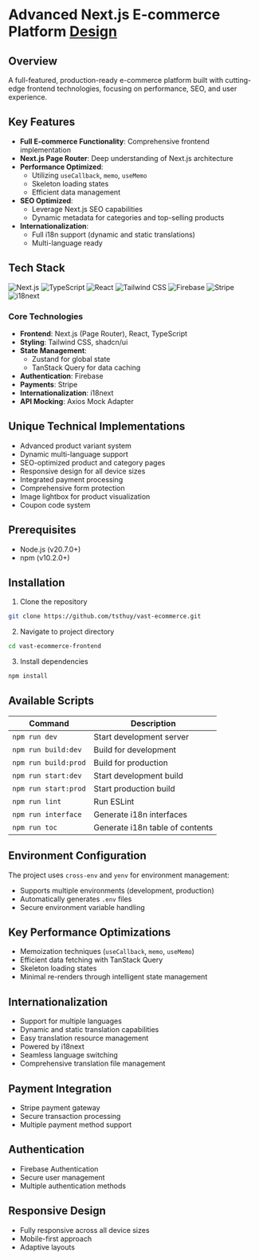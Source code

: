 # Advanced Next.js E-commerce Platform [Design](<https://www.figma.com/design/vcC01RalNtKRSyLMSEmUBL/Full-E-Commerce-Website-UI-UX-Design-(Community)>)

## Overview

A full-featured, production-ready e-commerce platform built with cutting-edge frontend technologies, focusing on performance, SEO, and user experience.

## Key Features

- **Full E-commerce Functionality**: Comprehensive frontend implementation
- **Next.js Page Router**: Deep understanding of Next.js architecture
- **Performance Optimized**:
  - Utilizing `useCallback`, `memo`, `useMemo`
  - Skeleton loading states
  - Efficient data management
- **SEO Optimized**:
  - Leverage Next.js SEO capabilities
  - Dynamic metadata for categories and top-selling products
- **Internationalization**:
  - Full i18n support (dynamic and static translations)
  - Multi-language ready

## Tech Stack

![Next.js](https://img.shields.io/badge/Next.js-000000?style=for-the-badge&logo=nextdotjs&logoColor=white)
![TypeScript](https://img.shields.io/badge/TypeScript-3178C6?style=for-the-badge&logo=typescript&logoColor=white)
![React](https://img.shields.io/badge/React-61DAFB?style=for-the-badge&logo=react&logoColor=black)
![Tailwind CSS](https://img.shields.io/badge/Tailwind_CSS-38B2AC?style=for-the-badge&logo=tailwind-css&logoColor=white)
![Firebase](https://img.shields.io/badge/Firebase-FFCA28?style=for-the-badge&logo=firebase&logoColor=black)
![Stripe](https://img.shields.io/badge/Stripe-008CDD?style=for-the-badge&logo=stripe&logoColor=white)
![i18next](https://img.shields.io/badge/i18next-26A69A?style=for-the-badge&logo=i18next&logoColor=white)

### Core Technologies

- **Frontend**: Next.js (Page Router), React, TypeScript
- **Styling**: Tailwind CSS, shadcn/ui
- **State Management**:
  - Zustand for global state
  - TanStack Query for data caching
- **Authentication**: Firebase
- **Payments**: Stripe
- **Internationalization**: i18next
- **API Mocking**: Axios Mock Adapter

## Unique Technical Implementations

- Advanced product variant system
- Dynamic multi-language support
- SEO-optimized product and category pages
- Responsive design for all device sizes
- Integrated payment processing
- Comprehensive form protection
- Image lightbox for product visualization
- Coupon code system

## Prerequisites

- Node.js (v20.7.0+)
- npm (v10.2.0+)

## Installation

1. Clone the repository

```bash
git clone https://github.com/tsthuy/vast-ecommerce.git
```

2. Navigate to project directory

```bash
cd vast-ecommerce-frontend
```

3. Install dependencies

```bash
npm install
```

## Available Scripts

| Command              | Description                     |
| -------------------- | ------------------------------- |
| `npm run dev`        | Start development server        |
| `npm run build:dev`  | Build for development           |
| `npm run build:prod` | Build for production            |
| `npm run start:dev`  | Start development build         |
| `npm run start:prod` | Start production build          |
| `npm run lint`       | Run ESLint                      |
| `npm run interface`  | Generate i18n interfaces        |
| `npm run toc`        | Generate i18n table of contents |

## Environment Configuration

The project uses `cross-env` and `yenv` for environment management:

- Supports multiple environments (development, production)
- Automatically generates `.env` files
- Secure environment variable handling

## Key Performance Optimizations

- Memoization techniques (`useCallback`, `memo`, `useMemo`)
- Efficient data fetching with TanStack Query
- Skeleton loading states
- Minimal re-renders through intelligent state management

## Internationalization

- Support for multiple languages
- Dynamic and static translation capabilities
- Easy translation resource management
- Powered by i18next
- Seamless language switching
- Comprehensive translation file management

## Payment Integration

- Stripe payment gateway
- Secure transaction processing
- Multiple payment method support

## Authentication

- Firebase Authentication
- Secure user management
- Multiple authentication methods

## Responsive Design

- Fully responsive across all device sizes
- Mobile-first approach
- Adaptive layouts
